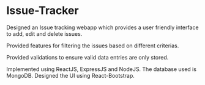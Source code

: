 # Issue-Tracker
Designed an Issue tracking webapp which provides a user friendly interface to add, edit and delete issues.

Provided features for filtering the issues based on different criterias.

Provided validations to ensure valid data entries are only stored.

Implemented using ReactJS, ExpressJS and NodeJS. The database used is MongoDB. Designed the UI using React-Bootstrap. 
